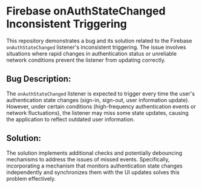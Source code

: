 # Firebase onAuthStateChanged Inconsistent Triggering
This repository demonstrates a bug and its solution related to the Firebase `onAuthStateChanged` listener's inconsistent triggering.  The issue involves situations where rapid changes in authentication status or unreliable network conditions prevent the listener from updating correctly.

## Bug Description:
The `onAuthStateChanged` listener is expected to trigger every time the user's authentication state changes (sign-in, sign-out, user information update). However, under certain conditions (high-frequency authentication events or network fluctuations), the listener may miss some state updates, causing the application to reflect outdated user information.

## Solution:
The solution implements additional checks and potentially debouncing mechanisms to address the issues of missed events.  Specifically, incorporating a mechanism that monitors authentication state changes independently and synchronizes them with the UI updates solves this problem effectively.